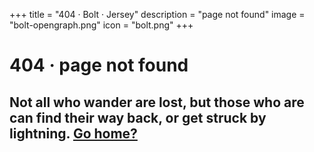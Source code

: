 +++
title = "404 · Bolt · Jersey"
description = "page not found"
image = "bolt-opengraph.png"
icon = "bolt.png"
+++

# 404 · page not found

## Not all who wander are lost, but those who are can find their way back, or get struck by lightning. [Go home?](/)
